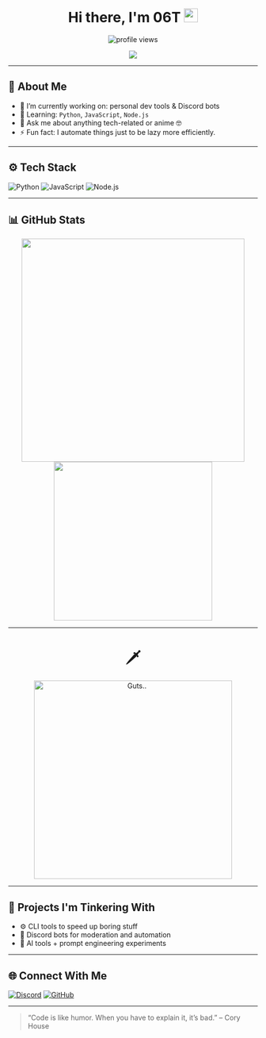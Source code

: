 <h1 align="center">Hi there, I'm 06T <img src="https://raw.githubusercontent.com/MartinHeinz/MartinHeinz/master/wave.gif" width="28px" alt="wave"></h1>

<p align="center">
  <img src="https://komarev.com/ghpvc/?username=06T&color=blue" alt="profile views"/>
</p>

<p align="center">
  <img src="https://readme-typing-svg.herokuapp.com?font=Fira+Code&size=22&duration=3000&pause=1000&color=00F7FF&center=true&vCenter=true&width=500&lines=🐍+Python+Dev;✨+JavaScript+Tinkerer;🐢+Node.js+Warrior;Always+building%2C+always+learning..." />
</p>


---

## 🧠 About Me

- 🔭 I’m currently working on: personal dev tools & Discord bots  
- 🌱 Learning: `Python`, `JavaScript`, `Node.js`  
- 💬 Ask me about anything tech-related or anime 🤓  
- ⚡ Fun fact: I automate things just to be lazy more efficiently.  

---

## ⚙️ Tech Stack

![Python](https://img.shields.io/badge/-Python-3776AB?style=for-the-badge&logo=python&logoColor=white)
![JavaScript](https://img.shields.io/badge/-JavaScript-F7DF1E?style=for-the-badge&logo=javascript&logoColor=black)
![Node.js](https://img.shields.io/badge/-Node.js-339933?style=for-the-badge&logo=node.js&logoColor=white)


---

## 📊 GitHub Stats

<p align="center">
  <img src="https://github-readme-stats.vercel.app/api?username=06T&show_icons=true&theme=radical&hide_rank=true" width="450"/>
  <img src="https://github-readme-stats.vercel.app/api/top-langs/?username=06T&layout=compact&theme=radical" width="320"/>
</p>

---

<h1 align="center"> 🗡️ </h1>

<p align="center">
  <img src="https://i.imgur.com/6K2tQKh.gif" width="400" alt="Guts..">
</p>

---

## 🧪 Projects I'm Tinkering With

- ⚙️ CLI tools to speed up boring stuff  
- 🤖 Discord bots for moderation and automation  
- 🧬 AI tools + prompt engineering experiments  

---

## 🌐 Connect With Me

[![Discord](https://img.shields.io/badge/-@06T-5865F2?style=for-the-badge&logo=discord&logoColor=white)](https://discordapp.com/users/1360438372933439488)
[![GitHub](https://img.shields.io/badge/-06T-181717?style=for-the-badge&logo=github&logoColor=white)](https://github.com/06T)

---

> “Code is like humor. When you have to explain it, it’s bad.” – Cory House
